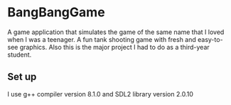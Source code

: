 # BangBangGame
A game application that simulates the game of the same name that I loved when I was a teenager.
A fun tank shooting game with fresh and easy-to-see graphics. Also this is the major project I had to do as a third-year student.

## Set up
I use g++ compiler version 8.1.0 and SDL2 library version 2.0.10

